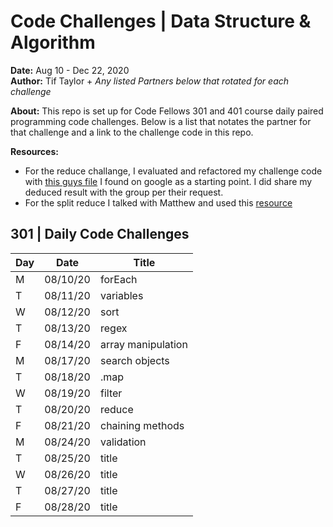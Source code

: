 # Code Challenges | Data Structure & Algorithm 
**Date:** Aug 10 - Dec 22, 2020  
**Author:** Tif Taylor + *Any listed Partners below that rotated for each challenge*

**About:**
This repo is set up for Code Fellows 301 and 401 course daily paired programming code challenges. Below is a list that notates the partner for that challenge and a link to the challenge code in this repo.

**Resources:**
- For the reduce challange, I evaluated and refactored my challenge code with [this guys file](https://gist.github.com/quangnd/572c6d410cb6512b7f252af0f2eb7cae) I found on google as a starting point. I did share my deduced result with the group per their request. 
- For the split reduce I talked with Matthew and used this [resource](https://dev.to/navi/comment/45bn)    

## 301 | Daily Code Challenges

Day | Date | Title 
--|--|--
M | 08/10/20 | forEach 
T | 08/11/20 | variables 
W | 08/12/20 | sort 
T | 08/13/20 | regex 
F | 08/14/20 | array manipulation 
M | 08/17/20 | search objects   
T | 08/18/20 | .map 
W | 08/19/20 | filter
T | 08/20/20 | reduce       
F | 08/21/20 | chaining methods 
M | 08/24/20 | validation 
T | 08/25/20 | title 
W | 08/26/20 | title  
T | 08/27/20 | title 
F | 08/28/20 | title  

